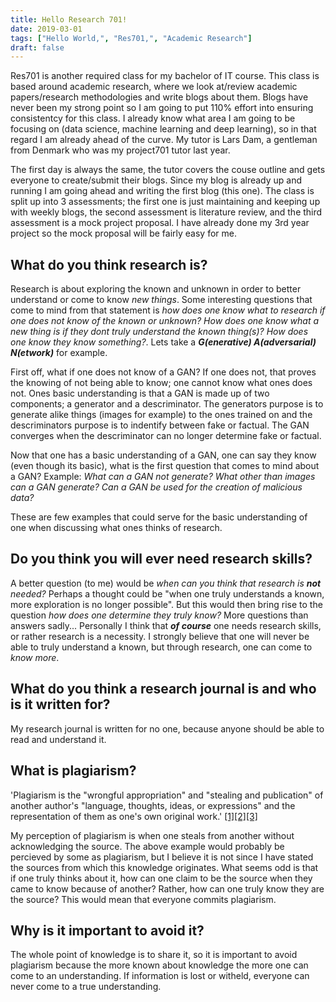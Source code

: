 ```yaml
---
title: Hello Research 701!
date: 2019-03-01
tags: ["Hello World,", "Res701,", "Academic Research"]
draft: false
---
```


Res701 is another required class for my bachelor of IT course. This class is based around academic research, where we look at/review academic papers/research methodologies and write blogs about them. Blogs have never been my strong point so I am going to put 110% effort into ensuring consistentcy for this class. I already know what area I am going to be focusing on (data science, machine learning and deep learning), so in that regard I am already ahead of the curve. My tutor is Lars Dam, a gentleman from Denmark who was my project701 tutor last year. 

The first day is always the same, the tutor covers the couse outline and gets everyone to create/submit their blogs. Since my blog is already up and running I am going ahead and writing the first blog (this one). The class is split up into 3 assessments; the first one is just maintaining and keeping up with weekly blogs, the second assessment is literature review, and the third assessment is a mock project proposal. I have already done my 3rd year project so the mock proposal will be fairly easy for me. 

## What do you think research is?

Research is about exploring the known and unknown in order to better understand or come to know *new things*. Some interesting questions that come to mind from that statement is *how does one know what to research if one does not know of the known or unknown?* *How does one know what a new thing is if they dont truly understand the known thing(s)?* *How does one know they know something?*. Lets take a ***G(enerative) A(adversarial) N(etwork)*** for example. 

First off, what if one does not know of a GAN? If one does not, that proves the knowing of not being able to know; one cannot know what ones does not. Ones basic understanding is that a GAN is made up of two components; a generator and a descriminator. The generators purpose is to generate alike things (images for example) to the ones trained on and the descriminators purpose is to indentify between fake or factual. The GAN converges when the descriminator can no longer determine fake or factual. 

Now that one has a basic understanding of a GAN, one can say they know (even though its basic), what is the first question that comes to mind about a GAN? Example: *What can a GAN not generate?* *What other than images can a GAN generate?* *Can a GAN be used for the creation of malicious data?* 

These are few examples that could serve for the basic understanding of one when discussing what ones thinks of research. 

## Do you think you will ever need research skills?

A better question (to me) would be *when can you think that research is* ***not*** *needed?* Perhaps a thought could be "when one truly understands a known, more exploration is no longer possible". But this would then bring rise to the question *how does one determine they truly know?* More questions than answers sadly... Personally I think that ***of course*** one needs research skills, or rather research is a necessity. I strongly believe that one will never be able to truly understand a known, but through research, one can come to *know more*.

## What do you think a research journal is and who is it written for?

My research journal is written for no one, because anyone should be able to read and understand it.

## What is plagiarism?

'Plagiarism is the "wrongful appropriation" and "stealing and publication" of another author's "language, thoughts, ideas, or expressions" and the representation of them as one's own original work.' [[1]](https://en.wikipedia.org/wiki/Plagiarism#cite_ref-RandomHouse95_1-0)[[2]](https://en.wikipedia.org/wiki/Plagiarism#cite_ref-OEDdef_2-0)[[3]](https://en.wikipedia.org/wiki/Plagiarism)

My perception of plagiarism is when one steals from another without acknowledging the source. The above example would probably be percieved by some as plagiarism, but I believe it is not since I have stated the sources from which this knowledge originates. What seems odd is that if one truly thinks about it, how can one claim to be the source when they came to know because of another? Rather, how can one truly know they are the source? This would mean that everyone commits plagiarism.

## Why is it important to avoid it?

The whole point of knowledge is to share it, so it is important to avoid plagiarism because the more known about knowledge the more one can come to an understanding. If information is lost or witheld, everyone can never come to a true understanding.